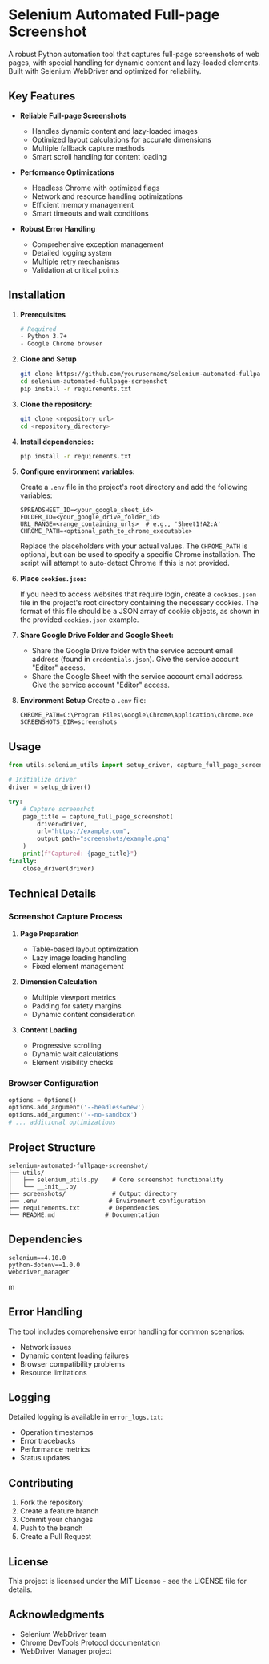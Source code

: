 # Selenium Automated Full-page Screenshot

A robust Python automation tool that captures full-page screenshots of web pages, with special handling for dynamic content and lazy-loaded elements. Built with Selenium WebDriver and optimized for reliability.

## Key Features

- **Reliable Full-page Screenshots**
  - Handles dynamic content and lazy-loaded images
  - Optimized layout calculations for accurate dimensions
  - Multiple fallback capture methods
  - Smart scroll handling for content loading

- **Performance Optimizations**
  - Headless Chrome with optimized flags
  - Network and resource handling optimizations
  - Efficient memory management
  - Smart timeouts and wait conditions

- **Robust Error Handling**
  - Comprehensive exception management
  - Detailed logging system
  - Multiple retry mechanisms
  - Validation at critical points

## Installation

1. **Prerequisites**
   ```bash
   # Required
   - Python 3.7+
   - Google Chrome browser
   ```

2. **Clone and Setup**
   ```bash
   git clone https://github.com/yourusername/selenium-automated-fullpage-screenshot.git
   cd selenium-automated-fullpage-screenshot
   pip install -r requirements.txt
   ```

2.  **Clone the repository:**

    ```bash
    git clone <repository_url>
    cd <repository_directory>
    ```

3.  **Install dependencies:**

    ```bash
    pip install -r requirements.txt
    ```

4.  **Configure environment variables:**

    Create a `.env` file in the project's root directory and add the following variables:

    ```
    SPREADSHEET_ID=<your_google_sheet_id>
    FOLDER_ID=<your_google_drive_folder_id>
    URL_RANGE=<range_containing_urls>  # e.g., 'Sheet1!A2:A'
    CHROME_PATH=<optional_path_to_chrome_executable>
    ```

    Replace the placeholders with your actual values.  The `CHROME_PATH` is optional, but can be used to specify a specific Chrome installation.  The script will attempt to auto-detect Chrome if this is not provided.

5.  **Place `cookies.json`:**

    If you need to access websites that require login, create a `cookies.json` file in the project's root directory containing the necessary cookies.  The format of this file should be a JSON array of cookie objects, as shown in the provided `cookies.json` example.

6. **Share Google Drive Folder and Google Sheet:**
    * Share the Google Drive folder with the service account email address (found in `credentials.json`). Give the service account "Editor" access.
    * Share the Google Sheet with the service account email address. Give the service account "Editor" access.
3. **Environment Setup**
   Create a `.env` file:
   ```env
   CHROME_PATH=C:\Program Files\Google\Chrome\Application\chrome.exe
   SCREENSHOTS_DIR=screenshots
   ```

## Usage

```python
from utils.selenium_utils import setup_driver, capture_full_page_screenshot, close_driver

# Initialize driver
driver = setup_driver()

try:
    # Capture screenshot
    page_title = capture_full_page_screenshot(
        driver=driver,
        url="https://example.com",
        output_path="screenshots/example.png"
    )
    print(f"Captured: {page_title}")
finally:
    close_driver(driver)
```

## Technical Details

### Screenshot Capture Process

1. **Page Preparation**
   - Table-based layout optimization
   - Lazy image loading handling
   - Fixed element management

2. **Dimension Calculation**
   - Multiple viewport metrics
   - Padding for safety margins
   - Dynamic content consideration

3. **Content Loading**
   - Progressive scrolling
   - Dynamic wait calculations
   - Element visibility checks

### Browser Configuration

```python
options = Options()
options.add_argument('--headless=new')
options.add_argument('--no-sandbox')
# ... additional optimizations
```

## Project Structure

```
selenium-automated-fullpage-screenshot/
├── utils/
│   ├── selenium_utils.py    # Core screenshot functionality
│   └── __init__.py
├── screenshots/             # Output directory
├── .env                    # Environment configuration
├── requirements.txt        # Dependencies
└── README.md              # Documentation
```

## Dependencies

```
selenium==4.10.0
python-dotenv==1.0.0
webdriver_manager
```
m
## Error Handling

The tool includes comprehensive error handling for common scenarios:
- Network issues
- Dynamic content loading failures
- Browser compatibility problems
- Resource limitations

## Logging

Detailed logging is available in `error_logs.txt`:
- Operation timestamps
- Error tracebacks
- Performance metrics
- Status updates

## Contributing

1. Fork the repository
2. Create a feature branch
3. Commit your changes
4. Push to the branch
5. Create a Pull Request

## License

This project is licensed under the MIT License - see the LICENSE file for details.

## Acknowledgments

- Selenium WebDriver team
- Chrome DevTools Protocol documentation
- WebDriver Manager project
